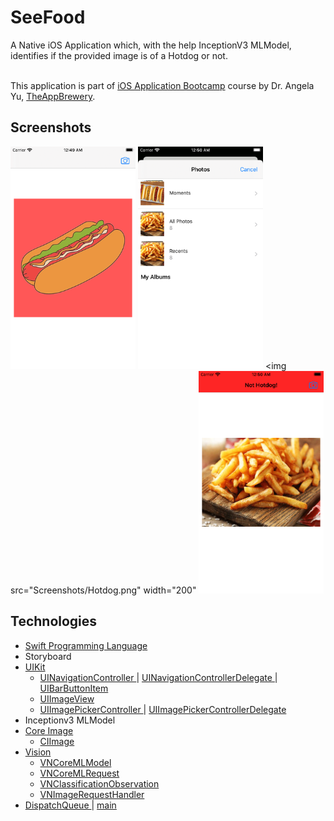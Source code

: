 #  SeeFood
A Native iOS Application which, with the help InceptionV3 MLModel, identifies if the provided image is of a Hotdog or not.

<br>This application is part of <a href="https://www.udemy.com/course/ios-13-app-development-bootcamp/">iOS Application Bootcamp</a> course by Dr. Angela Yu, <a href="https://www.appbrewery.co">TheAppBrewery</a>.

## Screenshots
<img src="Screenshots/Home.png" width="200"> <img src="Screenshots/Photos.png" width="200"> <img src="Screenshots/Hotdog.png" width="200" <img src="Screenshots/NotHotdog.png" width="200">

## Technologies
- <a href="http://developer.apple.com/documentation/swift"> Swift Programming Language </a>
- Storyboard
- <a href="https://developer.apple.com/documentation/uikit"> UIKit </a> 
    - <a href="https://developer.apple.com/documentation/uikit/uinavigationcontroller">  UINavigationController </a> | <a href="https://developer.apple.com/documentation/uikit/uinavigationcontrollerdelegate"> UINavigationControllerDelegate </a> | <a href="https://developer.apple.com/documentation/uikit/uibarbuttonitem"> UIBarButtonItem </a>
    - <a href="https://developer.apple.com/documentation/uikit/uiimageview"> UIImageView </a>
    - <a href="https://developer.apple.com/documentation/uikit/uiimagepickercontroller"> UIImagePickerController </a> | <a href="https://developer.apple.com/documentation/uikit/uiimagepickercontrollerdelegate"> UIImagePickerControllerDelegate </a>
- Inceptionv3 MLModel
- <a href="https://developer.apple.com/documentation/coreimage"> Core Image </a> 
    - <a href="https://developer.apple.com/documentation/coreimage/ciimage"> CIImage </a>
- <a href="https://developer.apple.com/documentation/vision"> Vision </a>
    - <a href="https://developer.apple.com/documentation/vision/vncoremlmodel"> VNCoreMLModel </a>
    - <a href="https://developer.apple.com/documentation/vision/vncoremlrequest"> VNCoreMLRequest </a>
    - <a href="https://developer.apple.com/documentation/vision/vnclassificationobservation"> VNClassificationObservation </a>
    - <a href="https://developer.apple.com/documentation/vision/vnimagerequesthandler"> VNImageRequestHandler </a>
- <a href="https://developer.apple.com/documentation/dispatch/dispatchqueue"> DispatchQueue </a> | <a href="https://developer.apple.com/documentation/dispatch/dispatchqueue/1781006-main"> main </a>
